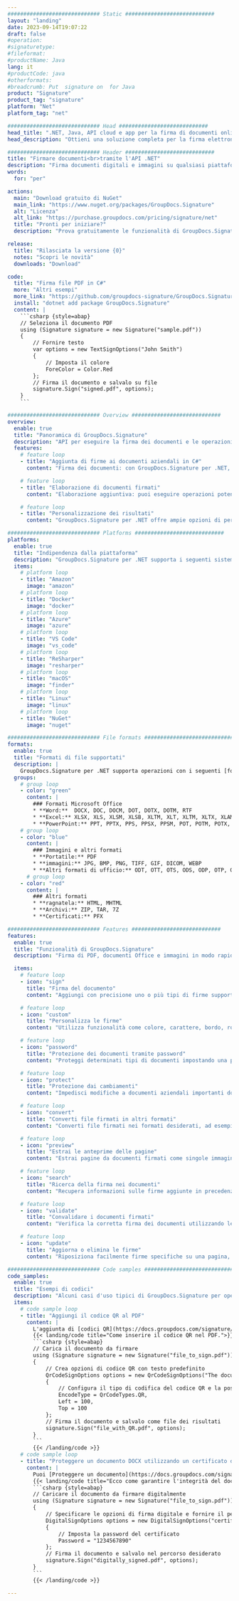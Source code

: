 ```yaml
---
############################# Static ############################
layout: "landing"
date: 2023-09-14T19:07:22
draft: false
#operation: 
#signaturetype: 
#fileformat: 
#productName: Java
lang: it
#productCode: java
#otherformats: 
#breadcrumb: Put  signature on  for Java
product: "Signature"
product_tag: "signature"
platform: "Net"
platform_tag: "net"

############################# Head ############################
head_title: ".NET, Java, API cloud e app per la firma di documenti online"
head_description: "Ottieni una soluzione completa per la firma elettronica dei documenti per .NET, Java e applicazioni basate su cloud. Firma formati di documenti comuni online utilizzando la semplice funzionalità di trascinamento della selezione"

############################# Header ############################
title: "Firmare documenti<br>tramite l'API .NET"
description: "Firma documenti digitali e immagini su qualsiasi piattaforma utilizzando le nostre API flessibili e soluzioni basate su app per programmatori e utenti finali."
words:
  for: "per"

actions:
  main: "Download gratuito di NuGet"
  main_link: "https://www.nuget.org/packages/GroupDocs.Signature"
  alt: "Licenza"
  alt_link: "https://purchase.groupdocs.com/pricing/signature/net"
  title: "Pronti per iniziare?"
  description: "Prova gratuitamente le funzionalità di GroupDocs.Signature o richiedi una licenza"

release:
  title: "Rilasciata la versione {0}"
  notes: "Scopri le novità"
  downloads: "Download"

code:
  title: "Firma file PDF in C#"
  more: "Altri esempi"
  more_link: "https://github.com/groupdocs-signature/GroupDocs.Signature-for-.NET"
  install: "dotnet add package GroupDocs.Signature"
  content: |
    ```csharp {style=abap}   
    // Seleziona il documento PDF
    using (Signature signature = new Signature("sample.pdf"))
    {
        // Fornire testo
        var options = new TextSignOptions("John Smith")
        {
            // Imposta il colore
            ForeColor = Color.Red
        };
        // Firma il documento e salvalo su file
        signature.Sign("signed.pdf", options);
    }
    ```

############################# Overview ############################
overview:
  enable: true
  title: "Panoramica di GroupDocs.Signature"
  description: "API per eseguire la firma dei documenti e le operazioni correlate nelle applicazioni .NET"
  features:
    # feature loop
    - title: "Aggiunta di firme ai documenti aziendali in C#"
      content: "Firma dei documenti: con GroupDocs.Signature per .NET, puoi aggiungere vari tipi di firme, come testo, immagini, codici a barre e certificati digitali, ai documenti PDF e Office. Questa API ti consente di firmare i tuoi documenti con quasi tutti i tipi di dati, inclusi i metadati nascosti."

    # feature loop
    - title: "Elaborazione di documenti firmati"
      content: "Elaborazione aggiuntiva: puoi eseguire operazioni potenti sui documenti firmati utilizzando GroupDocs.Signature. Ciò include la ricerca di firme esistenti all'interno di documenti aziendali e la loro verifica utilizzando criteri specifici. Inoltre, puoi recuperare informazioni sui documenti e visualizzare in anteprima le pagine tramite questa API .NET."

    # feature loop
    - title: "Personalizzazione dei risultati"
      content: "GroupDocs.Signature per .NET offre ampie opzioni di personalizzazione. Puoi posizionare con precisione le firme in qualsiasi punto della pagina del documento e regolarne l'aspetto utilizzando una varietà di impostazioni. Inoltre, questa API supporta il salvataggio dei documenti elaborati in un'ampia gamma di formati supportati."

############################# Platforms ############################
platforms:
  enable: true
  title: "Indipendenza dalla piattaforma"
  description: "GroupDocs.Signature per .NET supporta i seguenti sistemi operativi, framework e gestori di pacchetti"
  items:
    # platform loop
    - title: "Amazon"
      image: "amazon"
    # platform loop
    - title: "Docker"
      image: "docker"
    # platform loop
    - title: "Azure"
      image: "azure"
    # platform loop
    - title: "VS Code"
      image: "vs_code"
    # platform loop
    - title: "ReSharper"
      image: "resharper"
    # platform loop
    - title: "macOS"
      image: "finder"
    # platform loop
    - title: "Linux"
      image: "linux"
    # platform loop
    - title: "NuGet"
      image: "nuget"

############################# File formats ############################
formats:
  enable: true
  title: "Formati di file supportati"
  description: |
    GroupDocs.Signature per .NET supporta operazioni con i seguenti [formati di file](https://docs.groupdocs.com/signature/net/supported-document-formats/).
  groups:
    # group loop
    - color: "green"
      content: |
        ### Formati Microsoft Office
        * **Word:**  DOCX, DOC, DOCM, DOT, DOTX, DOTM, RTF
        * **Excel:** XLSX, XLS, XLSM, XLSB, XLTM, XLT, XLTM, XLTX, XLAM, SXC, SpreadsheetML
        * **PowerPoint:** PPT, PPTX, PPS, PPSX, PPSM, POT, POTM, POTX, PPTM
    # group loop
    - color: "blue"
      content: |
        ### Immagini e altri formati
        * **Portatile:** PDF
        * **immagini:** JPG, BMP, PNG, TIFF, GIF, DICOM, WEBP
        * **Altri formati di ufficio:** ODT, OTT, OTS, ODS, ODP, OTP, ODG
      # group loop
    - color: "red"
      content: |
        ### Altri formati
        * **ragnatela:** HTML, MHTML
        * **Archivi:** ZIP, TAR, 7Z
        * **Certificati:** PFX

############################# Features ############################
features:
  enable: true
  title: "Funzionalità di GroupDocs.Signature"
  description: "Firma di PDF, documenti Office e immagini in modo rapido e accurato"

  items:
    # feature loop
    - icon: "sign"
      title: "Firma del documento"
      content: "Aggiungi con precisione uno o più tipi di firme supportate in qualsiasi posizione specificata sui documenti aziendali."

    # feature loop
    - icon: "custom"
      title: "Personalizza le firme"
      content: "Utilizza funzionalità come colore, carattere, bordo, rotazione, ecc. per configurare l'aspetto delle firme."

    # feature loop
    - icon: "password"
      title: "Protezione dei documenti tramite password"
      content: "Proteggi determinati tipi di documenti impostando una password dopo la firma."

    # feature loop
    - icon: "protect"
      title: "Protezione dai cambiamenti"
      content: "Impedisci modifiche a documenti aziendali importanti dopo aver aggiunto una firma con un certificato digitale."

    # feature loop
    - icon: "convert"
      title: "Converti file firmati in altri formati"
      content: "Converti file firmati nei formati desiderati, ad esempio salvando un documento Word come PDF."

    # feature loop
    - icon: "preview"
      title: "Estrai le anteprime delle pagine"
      content: "Estrai pagine da documenti firmati come singole immagini per elaborazioni future."

    # feature loop
    - icon: "search"
      title: "Ricerca della firma nei documenti"
      content: "Recupera informazioni sulle firme aggiunte in precedenza in documenti specifici."

    # feature loop
    - icon: "validate"
      title: "Convalidare i documenti firmati"
      content: "Verifica la corretta firma dei documenti utilizzando le funzionalità di convalida."

    # feature loop
    - icon: "update"
      title: "Aggiorna o elimina le firme"
      content: "Riposiziona facilmente firme specifiche su una pagina, modificane il testo o eliminale senza problemi."

############################# Code samples ############################
code_samples:
  enable: true
  title: "Esempi di codici"
  description: "Alcuni casi d'uso tipici di GroupDocs.Signature per operazioni .NET"
  items:
    # code sample loop
    - title: "Aggiungi il codice QR al PDF"
      content: |
        L'aggiunta di [codici QR](https://docs.groupdocs.com/signature/net/esign-document-with-qr-code-signature/) a pagine specifiche di documenti PDF può migliorare i processi aziendali. Di seguito è riportato un esempio di come aggiungere un codice QR utilizzando GroupDocs.Signature.
        {{< landing/code title="Come inserire il codice QR nel PDF.">}}
        ```csharp {style=abap}
        // Carica il documento da firmare
        using (Signature signature = new Signature("file_to_sign.pdf"))
        {
            // Crea opzioni di codice QR con testo predefinito
            QrCodeSignOptions options = new QrCodeSignOptions("The document is approved by John Smith")
            {
                // Configura il tipo di codifica del codice QR e la posizione sulla pagina
                EncodeType = QrCodeTypes.QR,
                Left = 100,
                Top = 100
            };
            // Firma il documento e salvalo come file dei risultati
            signature.Sign("file_with_QR.pdf", options);
        }
        ```
        {{< /landing/code >}}
    # code sample loop
    - title: "Proteggere un documento DOCX utilizzando un certificato digitale"
      content: |
        Puoi [Proteggere un documento](https://docs.groupdocs.com/signature/net/esign-document-with-digital-signature/) utilizzando firme personali o aziendali archiviate come certificati digitali. Tali documenti protetti non possono essere modificati senza invalidare la firma.
        {{< landing/code title="Ecco come garantire l'integrità del documento.">}}
        ```csharp {style=abap}   
        // Caricare il documento da firmare digitalmente
        using (Signature signature = new Signature("file_to_sign.pdf"))
        {
            // Specificare le opzioni di firma digitale e fornire il percorso del file del certificato
            DigitalSignOptions options = new DigitalSignOptions("certificate.pfx")
            {
                // Imposta la password del certificato
                Password = "1234567890"
            };
            // Firma il documento e salvalo nel percorso desiderato
            signature.Sign("digitally_signed.pdf", options);
        }
        ```
        {{< /landing/code >}}

---
```

